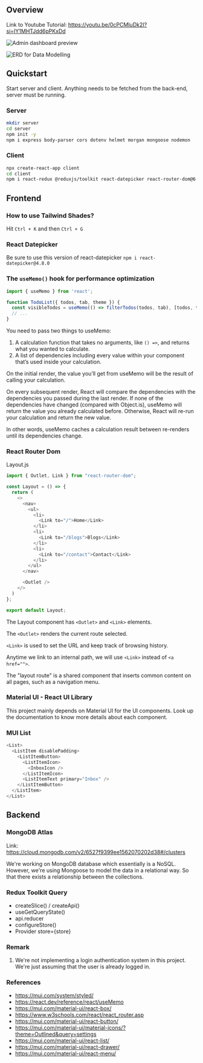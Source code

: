 ## Overview

Link to Youtube Tutorial: https://youtu.be/0cPCMIuDk2I?si=IY1MHTJdd6pPKxDd

![Admin dashboard preview](https://cdn.discordapp.com/attachments/1156979128948510793/1163159541387644928/image.png?ex=653e8fbd&is=652c1abd&hm=1b3cf4302e321146fca4d9bfefad79b8dd8549741748e77c7369de4f8b027dc9&)

![ERD for Data Modelling](https://cdn.discordapp.com/attachments/1121645491319484448/1165384212644384778/image.png?ex=6546a7a0&is=653432a0&hm=2e7d4f7aa1e80b3dd5b616c0005da2366516e55313eb8e1aa5313cb12036c00f&)

## Quickstart

Start server and client. Anything needs to be fetched from the back-end, server must be running.

### Server

```bash
mkdir server
cd server
npm init -y
npm i express body-parser cors dotenv helmet morgan mongoose nodemon
```

### Client

```bash
npx create-react-app client
cd client
npm i react-redux @reduxjs/toolkit react-datepicker react-router-dom@6 @mui/material @emotion/react @emotion/styled @mui/icons-material @mui/x-data-grid  @nivo/core @nivo/bar @nivo/pie
```

## Frontend

### How to use Tailwind Shades?

Hit `Ctrl + K` and then `Ctrl + G` 

### React Datepicker

Be sure to use this version of react-datepicker `npm i react-datepicker@4.8.0`

### The `useMemo()` hook for performance optimization

```js
import { useMemo } from 'react';

function TodoList({ todos, tab, theme }) {
  const visibleTodos = useMemo(() => filterTodos(todos, tab), [todos, tab]);
  // ...
}
```
You need to pass two things to useMemo:

1. A calculation function that takes no arguments, like `() =>`, and returns what you wanted to calculate.
2. A list of dependencies including every value within your component that’s used inside your calculation.

On the initial render, the value you’ll get from useMemo will be the result of calling your calculation.

On every subsequent render, React will compare the dependencies with the dependencies you passed during the last render. If none of the dependencies have changed (compared with Object.is), useMemo will return the value you already calculated before. Otherwise, React will re-run your calculation and return the new value.

In other words, useMemo caches a calculation result between re-renders until its dependencies change.

### React Router Dom

Layout.js
```js
import { Outlet, Link } from "react-router-dom";

const Layout = () => {
  return (
    <>
      <nav>
        <ul>
          <li>
            <Link to="/">Home</Link>
          </li>
          <li>
            <Link to="/blogs">Blogs</Link>
          </li>
          <li>
            <Link to="/contact">Contact</Link>
          </li>
        </ul>
      </nav>

      <Outlet />
    </>
  )
};

export default Layout;
```
The Layout component has `<Outlet>` and `<Link>` elements.

The `<Outlet>` renders the current route selected.

`<Link>` is used to set the URL and keep track of browsing history.

Anytime we link to an internal path, we will use `<Link>` instead of `<a href="">`.

The "layout route" is a shared component that inserts common content on all pages, such as a navigation menu.

### Material UI - React UI Library

This project mainly depends on Material UI for the UI components. Look up the documentation to know more details about each component.

### MUI List

```js
<List>
  <ListItem disablePadding>
    <ListItemButton>
      <ListItemIcon>
        <InboxIcon />
      </ListItemIcon>
      <ListItemText primary="Inbox" />
    </ListItemButton>
  </ListItem>
</List>
```

## Backend

### MongoDB Atlas

Link: https://cloud.mongodb.com/v2/6527f9399ee1562070202d38#/clusters

We're working on MongoDB database which essentially is a NoSQL. However, we're using Mongoose to model the data in a relational way. So that there exists a relationship between the collections.

### Redux Toolkit Query

- createSlice() / createApi()
- useGetQueryState()
- api.reducer
- configureStore()
- Provider store={store}

### Remark

1. We're not implementing a login authentication system in this project. We're just assuming that the user is already logged in.

### References

- https://mui.com/system/styled/
- https://react.dev/reference/react/useMemo
- https://mui.com/material-ui/react-box/
- https://www.w3schools.com/react/react_router.asp
- https://mui.com/material-ui/react-button/
- https://mui.com/material-ui/material-icons/?theme=Outlined&query=settings
- https://mui.com/material-ui/react-list/
- https://mui.com/material-ui/react-drawer/
- https://mui.com/material-ui/react-menu/